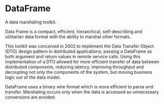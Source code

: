 DataFrame
=========

A data marshaling toolkit.

Data Frame is a compact, efficient, hierarchical, self-describing and utilitarian data format with the ability to marshal other formats.

This toolkit was conceived in 2002 to implement the Data Transfer Object (DTO) design pattern in distributed applications; passing a DataFrame as both argument and return values in remote service calls. Using this implementation of a DTO allowed for more efficient transfer of data between distributed components, reducing latency, improving throughput and decoupling not only the components of the system, but moving business logic out of the data model.

DataFrame uses a binary wire format which is more efficient to parse and transfer. Marshaling occurs only when the data is accessed so unnecessary conversions are avoided.
